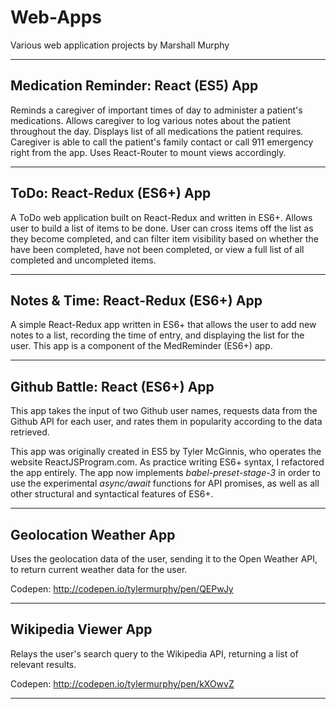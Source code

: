 # Web-Apps
Various web application projects by Marshall Murphy

---

## Medication Reminder: React (ES5) App
Reminds a caregiver of important times of day to administer a patient's medications.
Allows caregiver to log various notes about the patient throughout the day.
Displays list of all medications the patient requires.
Caregiver is able to call the patient's family contact or call 911 emergency right from the app.
Uses React-Router to mount views accordingly.

---

## ToDo: React-Redux (ES6+) App
A ToDo web application built on React-Redux and written in ES6+.
Allows user to build a list of items to be done.
User can cross items off the list as they become completed, and can filter item visibility based on whether the have been completed, have not been completed, or view a full list of all completed and uncompleted items.

---

## Notes & Time: React-Redux (ES6+) App
A simple React-Redux app written in ES6+ that allows the user to add new notes to a list, recording the time of entry, and displaying the list for the user.
This app is a component of the MedReminder (ES6+) app.

---

## Github Battle: React (ES6+) App
This app takes the input of two Github user names, requests data from the Github API for each user, and rates them in popularity according to the data retrieved.

This app was originally created in ES5 by Tyler McGinnis, who operates the website ReactJSProgram.com.
As practice writing ES6+ syntax, I refactored the app entirely.
The app now implements *babel-preset-stage-3* in order to use the experimental *async/await* functions for API promises, as well as all other structural and syntactical features of ES6+.

---

## Geolocation Weather App
Uses the geolocation data of the user, sending it to the Open Weather API, to return current weather data for the user.

Codepen: http://codepen.io/tylermurphy/pen/QEPwJy

---

## Wikipedia Viewer App
Relays the user's search query to the Wikipedia API, returning a list of relevant results.

Codepen: http://codepen.io/tylermurphy/pen/kXOwvZ

---
